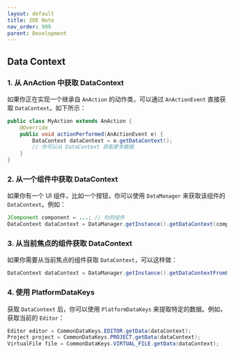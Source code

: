 ```yaml
---
layout: default
title: IDE Note
nav_order: 999
parent: Development
---
```



## Data Context

### 1. 从 AnAction 中获取 DataContext

如果你正在实现一个继承自 `AnAction` 的动作类，可以通过 `AnActionEvent` 直接获取 `DataContext`。如下所示：

```java
public class MyAction extends AnAction {
    @Override
    public void actionPerformed(AnActionEvent e) {
        DataContext dataContext = e.getDataContext();
        // 你可以从 DataContext 获取更多数据
    }
}
```

### 2. 从一个组件中获取 DataContext

如果你有一个 UI 组件，比如一个按钮，你可以使用 `DataManager` 来获取该组件的 `DataContext`。例如：

```java
JComponent component = ...; // 你的组件
DataContext dataContext = DataManager.getInstance().getDataContext(component);
```

### 3. 从当前焦点的组件获取 DataContext

如果你需要从当前焦点的组件获取 `DataContext`，可以这样做：

```java
DataContext dataContext = DataManager.getInstance().getDataContextFromFocus().getResult();
```

### 4. 使用 PlatformDataKeys

获取 `DataContext` 后，你可以使用 `PlatformDataKeys` 来提取特定的数据。例如，获取当前的 `Editor`：

```java
Editor editor = CommonDataKeys.EDITOR.getData(dataContext);
Project project = CommonDataKeys.PROJECT.getData(dataContext);
VirtualFile file = CommonDataKeys.VIRTUAL_FILE.getData(dataContext);
```
